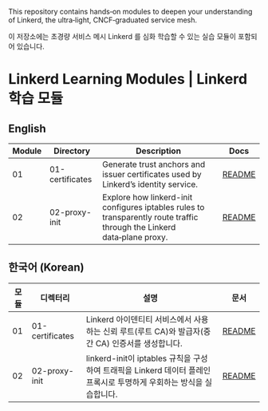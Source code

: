 This repository contains hands‑on modules to deepen your understanding of Linkerd, the ultra‑light, CNCF‑graduated service mesh.

이 저장소에는 초경량 서비스 메시 Linkerd 를 심화 학습할 수 있는 실습 모듈이 포함되어 있습니다.

# Linkerd Learning Modules | Linkerd 학습 모듈

## English

| Module | Directory | Description | Docs |
| --- | --- | --- | --- |
| 01 | 01-certificates | Generate trust anchors and issuer certificates used by Linkerd’s identity service. |  [README](./01-certificates/en_us/README.md) | 
| 02 | 02-proxy-init | Explore how linkerd-init configures iptables rules to transparently route traffic through the Linkerd data‑plane proxy. | [README](./02-proxy-init/en_us/README.md) |


## 한국어 (Korean)

| 모듈 | 디렉터리 | 설명 | 문서 |
| --- | --- | --- | --- |
| 01 | 01-certificates | Linkerd 아이덴티티 서비스에서 사용하는 신뢰 루트(루트 CA)와 발급자(중간 CA) 인증서를 생성합니다.  | [README](./01-certificates/ko_kr/README.md) |
| 02 | 02-proxy-init | linkerd-init이 iptables 규칙을 구성하여 트래픽을 Linkerd 데이터 플레인 프록시로 투명하게 우회하는 방식을 실습합니다. | [README](./02-proxy-init/ko_kr/README.md) |